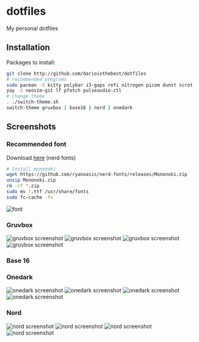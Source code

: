 # dotfiles
My personal dotfiles

## Installation
Packages to install:
```sh
git clone http://github.com/darioisthebest/dotfiles
# recommended programs
sudo pacman -S kitty polybar i3-gaps rofi nitrogen picom dunst scrot
yay -S neovim-git lf pfetch pulseaudio-ctl
# change theme
. ./switch-theme.sh
switch-theme gruvbox | base16 | nord | onedark
```

## Screenshots
### Recommended font
Download [here](https://github.com/ryanoasis/nerd-fonts/releases) (nerd fonts)
```sh
# Install mononoki
wget https://github.com/ryanoasis/nerd-fonts/releases/Mononoki.zip
unzip Mononoki.zip
rm -rf *.zip
sudo mv *.ttf /usr/share/fonts
sudo fc-cache -fv
```
![font](https://localfonts.eu/wp-content/uploads/2019/07/Mononoki_950x475_11.png)
### Gruvbox
![gruvbox screenshot](./screenshots/gruvbox_browser.png)
![gruvbox screenshot](./screenshots/gruvbox_rofi.png)
![gruvbox screenshot](./screenshots/gruvbox_wallpaper.png)
![gruvbox screenshot](./screenshots/gruvbox_terminal.png)
### Base 16
### Onedark
![onedark screenshot](./screenshots/onedark_browser.png)
![onedark screenshot](./screenshots/onedark_rofi.png)
![onedark screenshot](./screenshots/onedark_wallpaper.png)
![onedark screenshot](./screenshots/onedark_terminal.png)
### Nord
![nord screenshot](./screenshots/nord_browser.png)
![nord screenshot](./screenshots/nord_rofi.png)
![nord screenshot](./screenshots/nord_wallpaper.png)
![nord screenshot](./screenshots/nord_terminal.png)
